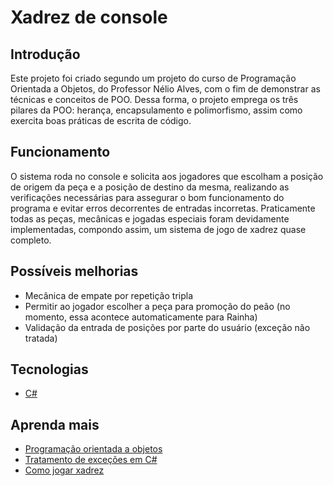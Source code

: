 # Xadrez de console


## Introdução

Este projeto foi criado segundo um projeto do curso de Programação Orientada a Objetos, do Professor Nélio Alves, com o fim de demonstrar as técnicas e conceitos de POO.
Dessa forma, o projeto emprega os três pilares da POO: herança, encapsulamento e polimorfismo, assim como exercita boas práticas de escrita de código.


## Funcionamento

O sistema roda no console e solicita aos jogadores que escolham a posição de origem da peça e a posição de destino da mesma, realizando as verificações necessárias para assegurar o bom funcionamento do programa e evitar erros decorrentes de entradas incorretas.
Praticamente todas as peças, mecânicas e jogadas especiais foram devidamente implementadas, compondo assim, um sistema de jogo de xadrez quase completo.


## Possíveis melhorias

* Mecânica de empate por repetição tripla
* Permitir ao jogador escolher a peça para promoção do peão (no momento, essa acontece automaticamente para Rainha)
* Validação da entrada de posições por parte do usuário (exceção não tratada)


## Tecnologias

* [C#](https://docs.microsoft.com/pt-br/dotnet/csharp/)


## Aprenda mais

* [Programação orientada a objetos](https://docs.microsoft.com/pt-br/dotnet/csharp/tutorials/intro-to-csharp/object-oriented-programming#:~:text=O%20C%23%20%C3%A9%20uma%20linguagem%20de,representa%C3%A7%C3%A3o%20abstrata%20de%20um%20sistema.)
* [Tratamento de exceções em C#](https://docs.microsoft.com/pt-br/dotnet/csharp/programming-guide/exceptions/)
* [Como jogar xadrez](https://www.chess.com/pt-BR/como-jogar-xadrez)
